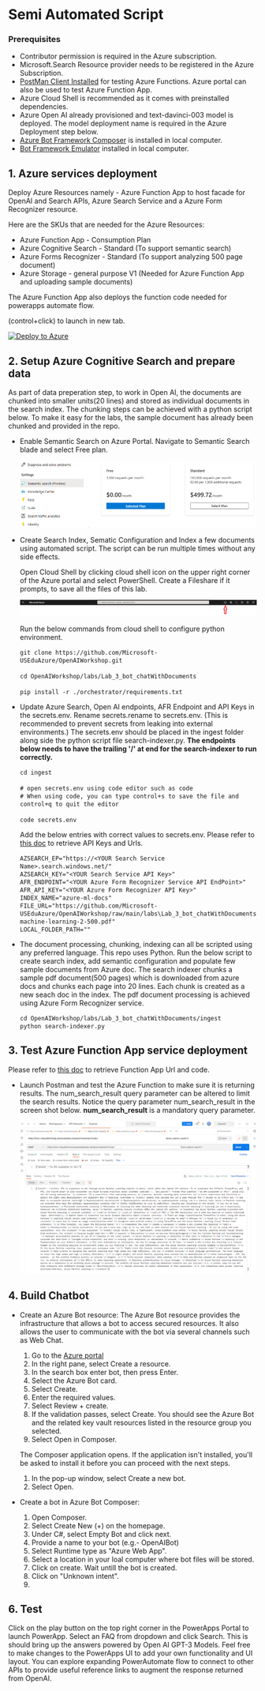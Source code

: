 # Semi Automated Script

### Prerequisites

* Contributor permission is required in the Azure subscription.
* Microsoft.Search Resource provider needs to be registered in the Azure Subscription. 
* [PostMan Client Installed](https://www.postman.com/downloads/) for testing Azure Functions. Azure portal can also be used to test Azure Function App.  
* Azure Cloud Shell is recommended as it comes with preinstalled dependencies. 
* Azure Open AI already provisioned and text-davinci-003 model is deployed. The model deployment name is required in the Azure Deployment step below.  
* [Azure Bot Framework Composer](https://learn.microsoft.com/en-us/composer/install-composer?tabs=windows#install-and-run-composer) is installed in local computer.
* [Bot Framework Emulator](https://github.com/Microsoft/BotFramework-Emulator/releases/tag/v4.14.1) installed in local computer. 



## 1. Azure services deployment

Deploy Azure Resources namely - Azure Function App to host facade for OpenAI and Search APIs, Azure Search Service and a Azure Form Recognizer resource.

Here are the SKUs that are needed for the Azure Resources:

- Azure Function App - Consumption Plan
- Azure Cognitive Search - Standard (To support semantic search)
- Azure Forms Recognizer - Standard (To support analyzing 500 page document)
- Azure Storage - general purpose V1 (Needed for Azure Function App and uploading sample documents)


The Azure Function App also deploys the function code needed for powerapps automate flow. 

(control+click) to launch in new tab.

[![Deploy to Azure](https://aka.ms/deploytoazurebutton)](https://portal.azure.com/#create/Microsoft.Template/uri/https%3A%2F%2Fraw.githubusercontent.com%2FMicrosoft-USEduAzure%2FOpenAIWorkshop%2Fvaibhav%2Flab4-edits%2Flabs%2FLab_3_bot_chatWithDocuments%2Fdeploy%2Fazure-deploy.json) 



## 2. Setup Azure Cognitive Search and prepare data

As part of data preperation step, to work in Open AI, the documents are chunked into smaller units(20 lines) and stored as individual documents in the search index. The chunking steps can be achieved with a python script below. 
To make it easy for the labs, the sample document has already been chunked and provided in the repo. 

* Enable Semantic Search on Azure Portal. Navigate to Semantic Search blade and select Free plan. 
    
    ![](../../labs/Lab_3_bot_chatWithDocuments/Images/lab3_image2_semanticsearchplan.png)

*   Create Search Index, Sematic Configuration and Index a few documents using automated script. The script can be run multiple times without any side effects.
    
    Open Cloud Shell by clicking cloud shell icon on the upper right corner of the Azure portal and select PowerShell. Create a Fileshare if it prompts, to save all the files of this lab.

    ![](../../labs/Lab_3_bot_chatWithDocuments/Images/lab3_image3_cloudshell.png)
    
    Run the below commands from cloud shell to configure python environment. 

        
        git clone https://github.com/Microsoft-USEduAzure/OpenAIWorkshop.git
        
        cd OpenAIWorkshop/labs/Lab_3_bot_chatWithDocuments 
        
        pip install -r ./orchestrator/requirements.txt


*   Update Azure Search, Open AI endpoints, AFR Endpoint and API Keys in the secrets.env. 
    Rename secrets.rename to secrets.env. (This is recommended to prevent secrets from leaking into external environments.)
    The secrets.env should be placed in the ingest folder along side the python script file search-indexer.py.
    **The endpoints below needs to have the trailing '/' at end for the search-indexer to run correctly.**

        cd ingest
        
        # open secrets.env using code editor such as code
        # When using code, you can type control+s to save the file and control+q to quit the editor
        
        code secrets.env


    Add the below entries with correct values to secrets.env. Please refer to [this doc](ShowKeysandSecrets.md) to retrieve API Keys and Urls.

        AZSEARCH_EP="https://<YOUR Search Service Name>.search.windows.net/"
        AZSEARCH_KEY="<YOUR Search Service API Key>"
        AFR_ENDPOINT="<YOUR Azure Form Recognizer Service API EndPoint>"
        AFR_API_KEY="<YOUR Azure Form Recognizer API Key>"
        INDEX_NAME="azure-ml-docs"
        FILE_URL="https://github.com/Microsoft-USEduAzure/OpenAIWorkshop/raw/main/labs\Lab_3_bot_chatWithDocuments\Data\azure-machine-learning-2-500.pdf"
        LOCAL_FOLDER_PATH=""

*   The document processing, chunking, indexing can all be scripted using any preferred language. 
    This repo uses Python. Run the below script to create search index, add semantic configuration and populate few sample documents from Azure doc. 
    The search indexer chunks a sample pdf document(500 pages) which is downloaded from azure docs and chunks each page into 20 lines. Each chunk is created as a new seach doc in the index. The pdf document processing is achieved using Azure Form Recognizer service. 
    
        cd OpenAIWorkshop/labs/Lab_3_bot_chatWithDocuments/ingest
        python search-indexer.py
        

## 3. Test Azure Function App service deployment

Please refer to [this doc](ShowKeysandSecrets.md) to retrieve Function App Url and code.


* Launch Postman and test the Azure Function to make sure it is returning results. The num_search_result query parameter can be altered to limit the search results. Notice the query parameter num_search_result in the screen shot below. **num_search_result** is a mandatory query parameter.


    ![](../../labs/Lab_3_bot_chatWithDocuments/Images/lab3_image4_postman.png)


## 4. Build Chatbot 

- Create an Azure Bot resource: 
    The Azure Bot resource provides the infrastructure that allows a bot to access secured resources. It also allows the user to communicate with the bot via several channels such as Web Chat.
    1. Go to the [Azure portal](https://portal.azure.com/)
    2. In the right pane, select Create a resource.
    3. In the search box enter bot, then press Enter.
    4. Select the Azure Bot card.
    5. Select Create.
    6. Enter the required values.
    7. Select Review + create.
    8. If the validation passes, select Create. You should see the Azure Bot and the related key vault resources listed in the resource group you selected.
    9. Select Open in Composer.

    The Composer application opens. If the application isn't installed, you'll be asked to install it before you can proceed with the next steps.

    1. In the pop-up window, select Create a new bot.
    2. Select Open.

    
- Create a bot in Azure Bot Composer:
    1. Open Composer.
    2. Select Create New (+) on the homepage.
    3. Under C#, select Empty Bot and click next.
    4. Provide a name to your bot (e.g.- OpenAIBot)
    5. Select Runtime type as "Azure Web App".
    6. Select a location in your loal computer where bot files will be stored. 
    7. Click on create. Wait untill the bot is created.
    8. Click on "Unknown intent".
    9. 


## 6. Test

Click on the play button on the top right corner in the PowerApps Portal to launch PowerApp.
Select an  FAQ from dropdown and click Search. This is should bring up the answers powered by Open AI GPT-3 Models. 
Feel free to make changes to the PowerApps UI to add your own functionality and UI layout. You can explore expanding PowerAutomate flow to connect to other APIs to provide useful reference links to augment the response returned from OpenAI.
